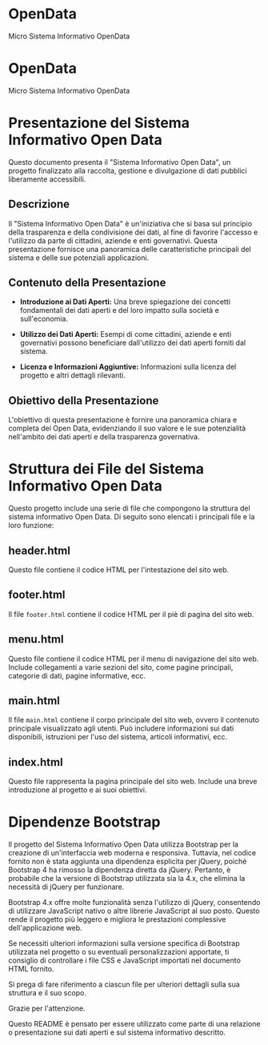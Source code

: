 # OpenData
Micro Sistema Informativo  OpenData
# OpenData
Micro Sistema Informativo  OpenData
# Presentazione del Sistema Informativo Open Data

Questo documento presenta il "Sistema Informativo Open Data", un progetto finalizzato alla raccolta, gestione e divulgazione di dati pubblici liberamente accessibili.

## Descrizione

Il "Sistema Informativo Open Data" è un'iniziativa che si basa sul principio della trasparenza e della condivisione dei dati, al fine di favorire l'accesso e l'utilizzo da parte di cittadini, aziende e enti governativi. Questa presentazione fornisce una panoramica delle caratteristiche principali del sistema e delle sue potenziali applicazioni.

## Contenuto della Presentazione

- **Introduzione ai Dati Aperti:** Una breve spiegazione dei concetti fondamentali dei dati aperti e del loro impatto sulla società e sull'economia.

- **Utilizzo dei Dati Aperti:** Esempi di come cittadini, aziende e enti governativi possono beneficiare dall'utilizzo dei dati aperti forniti dal sistema.

- **Licenza e Informazioni Aggiuntive:** Informazioni sulla licenza del progetto e altri dettagli rilevanti.

## Obiettivo della Presentazione

L'obiettivo di questa presentazione è fornire una panoramica chiara e completa dei Open Data, evidenziando il suo valore e le sue potenzialità nell'ambito dei dati aperti e della trasparenza governativa.




# Struttura dei File del Sistema Informativo Open Data

Questo progetto include una serie di file che compongono la struttura del sistema informativo Open Data. Di seguito sono elencati i principali file e la loro funzione:

## header.html

Questo file contiene il codice HTML per l'intestazione del sito web. 

## footer.html

Il file `footer.html` contiene il codice HTML per il piè di pagina del sito web. 

## menu.html

Questo file contiene il codice HTML per il menu di navigazione del sito web. Include collegamenti a varie sezioni del sito, come pagine principali, categorie di dati, pagine informative, ecc.

## main.html

Il file `main.html` contiene il corpo principale del sito web, ovvero il contenuto principale visualizzato agli utenti. Può includere informazioni sui dati disponibili, istruzioni per l'uso del sistema, articoli informativi, ecc.

## index.html

Questo file rappresenta la pagina principale del sito web. Include una breve introduzione al progetto e ai suoi obiettivi.

# Dipendenze Bootstrap

Il progetto del Sistema Informativo Open Data utilizza Bootstrap per la creazione di un'interfaccia web moderna e responsiva. Tuttavia, nel codice fornito non è stata aggiunta una dipendenza esplicita per jQuery, poiché Bootstrap 4 ha rimosso la dipendenza diretta da jQuery. Pertanto, è probabile che la versione di Bootstrap utilizzata sia la 4.x, che elimina la necessità di jQuery per funzionare. 

Bootstrap 4.x offre molte funzionalità senza l'utilizzo di jQuery, consentendo di utilizzare JavaScript nativo o altre librerie JavaScript al suo posto. Questo rende il progetto più leggero e migliora le prestazioni complessive dell'applicazione web.

Se necessiti ulteriori informazioni sulla versione specifica di Bootstrap utilizzata nel progetto o su eventuali personalizzazioni apportate, ti consiglio di controllare i file CSS e JavaScript importati nel documento HTML fornito.


Si prega di fare riferimento a ciascun file per ulteriori dettagli sulla sua struttura e il suo scopo.

Grazie per l'attenzione.

Questo README è pensato per essere utilizzato come parte di una relazione o presentazione sui dati aperti e sul sistema informativo descritto.
